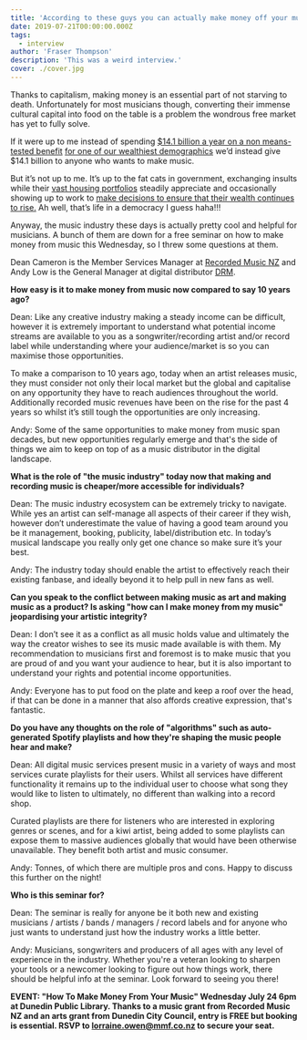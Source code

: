 ```yaml
---
title: 'According to these guys you can actually make money off your music'
date: 2019-07-21T00:00:00.000Z
tags:
  - interview
author: 'Fraser Thompson'
description: 'This was a weird interview.'
cover: ./cover.jpg
---
```


Thanks to capitalism, making money is an essential part of not starving to death. Unfortunately for most musicians though, converting their immense cultural capital into food on the table is a problem the wondrous free market has yet to fully solve.

If it were up to me instead of spending [\$14.1 billion a year on a non means-tested benefit](https://insights.nzherald.co.nz/article/budget-treemap-2018/ 'superannuation costs almost as much as our entire healthcare budget') [for one of our wealthiest demographics](./old-people-are-entitled-bludgers.jpg 'old people have a lot of money') we’d instead give \$14.1 billion to anyone who wants to make music.

But it’s not up to me. It’s up to the fat cats in government, exchanging insults while their [vast housing portfolios](https://www.rnz.co.nz/news/political/330459/government-mps'-property-ownership-revealed 'a third of MPs own multiple properties') steadily appreciate and occasionally showing up to work to [make decisions to ensure that their wealth continues to rise.](https://www.rnz.co.nz/news/political/387253/no-mandate-for-capital-gains-tax-pm 'PM rules out capital gains tax') Ah well, that’s life in a democracy I guess haha!!!

Anyway, the music industry these days is actually pretty cool and helpful for musicians. A bunch of them are down for a free seminar on how to make money from music this Wednesday, so I threw some questions at them.

Dean Cameron is the Member Services Manager at [Recorded Music NZ](https://www.recordedmusic.co.nz/) and Andy Low is the General Manager at digital distributor [DRM](https://drm.co.nz/).

**How easy is it to make money from music now compared to say 10 years ago?**

Dean: Like any creative industry making a steady income can be difficult, however it is extremely important to understand what potential income streams are available to you as a songwriter/recording artist and/or record label while understanding where your audience/market is so you can maximise those opportunities.

To make a comparison to 10 years ago, today when an artist releases music, they must consider not only their local market but the global and capitalise on any opportunity they have to reach audiences throughout the world. Additionally recorded music revenues have been on the rise for the past 4 years so whilst it’s still tough the opportunities are only increasing.

Andy: Some of the same opportunities to make money from music span decades, but new opportunities regularly emerge and that's the side of things we aim to keep on top of as a music distributor in the digital landscape.

**What is the role of "the music industry" today now that making and recording music is cheaper/more accessible for individuals?**

Dean: The music industry ecosystem can be extremely tricky to navigate. While yes an artist can self-manage all aspects of their career if they wish, however don’t underestimate the value of having a good team around you be it management, booking, publicity, label/distribution etc. In today’s musical landscape you really only get one chance so make sure it’s your best.

Andy: The industry today should enable the artist to effectively reach their existing fanbase, and ideally beyond it to help pull in new fans as well.

**Can you speak to the conflict between making music as art and making music as a product? Is asking "how can I make money from my music" jeopardising your artistic integrity?**

Dean: I don’t see it as a conflict as all music holds value and ultimately the way the creator wishes to see its music made available is with them. My recommendation to musicians first and foremost is to make music that you are proud of and you want your audience to hear, but it is also important to understand your rights and potential income opportunities.

Andy: Everyone has to put food on the plate and keep a roof over the head, if that can be done in a manner that also affords creative expression, that's fantastic.

**Do you have any thoughts on the role of "algorithms" such as auto-generated Spotify playlists and how they're shaping the music people hear and make?**

Dean: All digital music services present music in a variety of ways and most services curate playlists for their users. Whilst all services have different functionality it remains up to the individual user to choose what song they would like to listen to ultimately, no different than walking into a record shop.

Curated playlists are there for listeners who are interested in exploring genres or scenes, and for a kiwi artist, being added to some playlists can expose them to massive audiences globally that would have been otherwise unavailable. They benefit both artist and music consumer.

Andy: Tonnes, of which there are multiple pros and cons. Happy to discuss this further on the night!

**Who is this seminar for?**

Dean: The seminar is really for anyone be it both new and existing musicians / artists / bands / managers / record labels and for anyone who just wants to understand just how the industry works a little better.

Andy: Musicians, songwriters and producers of all ages with any level of experience in the industry. Whether you're a veteran looking to sharpen your tools or a newcomer looking to figure out how things work, there should be helpful info at the seminar. Look forward to seeing you there!

**EVENT: "How To Make Money From Your Music" Wednesday July 24 6pm at Dunedin Public Library. Thanks to a music grant from Recorded Music NZ and an arts grant from Dunedin City Council, entry is FREE but booking is essential. RSVP to lorraine.owen@mmf.co.nz to secure your seat.**

